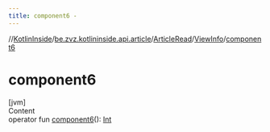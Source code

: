 ```yaml
---
title: component6 -
---
```

//[KotlinInside](../../../index.md)/[be.zvz.kotlininside.api.article](../../index.md)/[ArticleRead](../index.md)/[ViewInfo](index.md)/[component6](component6.md)



# component6  
[jvm]  
Content  
operator fun [component6](component6.md)(): [Int](https://kotlinlang.org/api/latest/jvm/stdlib/kotlin/-int/index.html)  



